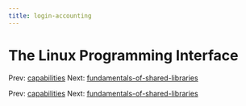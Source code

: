 ```yaml
---
title: login-accounting
---
```




# The Linux Programming Interface

Prev: [capabilities](capabilities.md) Next:
[fundamentals-of-shared-libraries](fundamentals-of-shared-libraries.md)

Prev: [capabilities](capabilities.md) Next:
[fundamentals-of-shared-libraries](fundamentals-of-shared-libraries.md)
